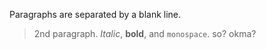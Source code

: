 Paragraphs are separated by a blank line.

> 2nd paragraph. *Italic*, **bold**, and `monospace`.
> so?
> okma?
